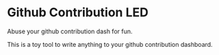 Github Contribution LED
=====

Abuse your github contribution dash for fun.

This is a toy tool to write anything to your github contribution dashboard.
